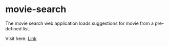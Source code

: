 # movie-search

The movie search web application loads suggestions for movie from a pre-defined 
list.

Visit here: [Link](https://ll-fullstack.github.io/movie-search/)

